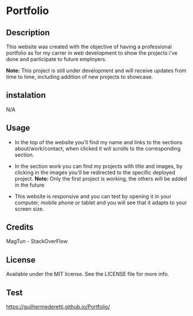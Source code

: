 # Portfolio

## Description

This website was created with the objective of having a professional portfolio as for my carrer in web development to show the projects i've done and participate to future employers.

**Note:** This project is still under development and will receive updates from time to time, including addition of new projects to showcase.

## instalation

N/A

## Usage

* In the top of the website you'll find my name and links to the sections about/work/contact, when clicked it will scrolls to the corresponding section.

* In the section work you can find my projects with title and images, by clicking in the images you'll be redirected to the specific deployed project.
**Note:** Only the first project is working, the others will be added in the future

* This website is responsive and you can test by opening it in your computer, mobile phone or tablet and you will see that it adapts to your screen size.

## Credits

MagTun - StackOverFlow

## License

Available under the MIT license. See the LICENSE file for more info.

## Test
https://guilhermederetti.github.io/Portfolio/
